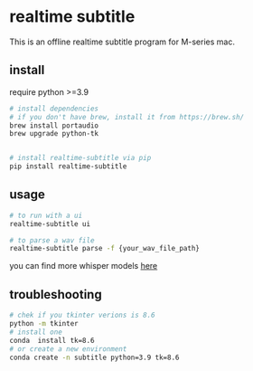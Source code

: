 # realtime subtitle

This is an offline realtime subtitle program for M-series mac.

## install

require python >=3.9

```bash
# install dependencies
# if you don't have brew, install it from https://brew.sh/
brew install portaudio
brew upgrade python-tk


# install realtime-subtitle via pip
pip install realtime-subtitle
```

## usage

```bash
# to run with a ui
realtime-subtitle ui

# to parse a wav file
realtime-subtitle parse -f {your_wav_file_path}
```

you can find more whisper models [here](https://huggingface.co/collections/mlx-community/whisper-663256f9964fbb1177db93dc)

## troubleshooting

```bash
# chek if you tkinter verions is 8.6
python -m tkinter
# install one
conda  install tk=8.6
# or create a new environment
conda create -n subtitle python=3.9 tk=8.6
```

